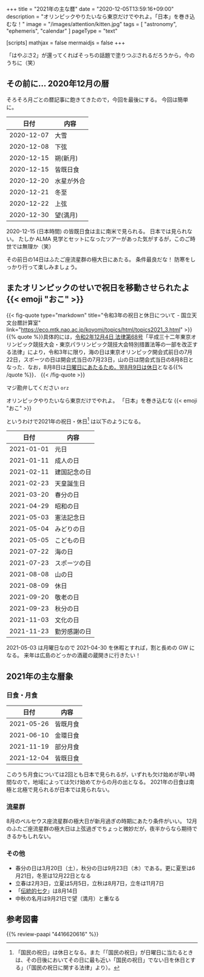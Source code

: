 +++
title = "2021年の主な暦"
date =  "2020-12-05T13:59:16+09:00"
description = "オリンピックやりたいなら東京だけでやれよ。「日本」を巻き込むな！"
image = "/images/attention/kitten.jpg"
tags = [ "astronomy", "ephemeris", "calendar" ]
pageType = "text"

[scripts]
  mathjax = false
  mermaidjs = false
+++

「はやぶさ2」が還ってくればそっちの話題で塗りつぶされるだろうから，今のうちに（笑）

## その前に... 2020年12月の暦

そろそろ月ごとの暦記事に飽きてきたので，今回を最後にする。
今回は簡単に。

| 日付       | 内容       |
| ---------- | ---------- |
| 2020-12-07 | 大雪       |
| 2020-12-08 | 下弦       |
| 2020-12-15 | 朔(新月)   |
| 2020-12-15 | 皆既日食   |
| 2020-12-20 | 水星が外合 |
| 2020-12-21 | 冬至       |
| 2020-12-22 | 上弦       |
| 2020-12-30 | 望(満月)   |

2020-12-15 (日本時間) の皆既日食は主に南米で見られる。
日本では見られない。
たしか ALMA 見学とセットになったツアーがあった気がするが，このご時世では無理か（笑）

その前日の14日はふたご座流星群の極大日にあたる。
条件最良だな！ 防寒をしっかり行って楽しみましょう。

## またオリンピックのせいで祝日を移動させられたよ {{< emoji "おこ" >}}

{{< fig-quote type="markdown" title="令和3年の祝日と休日について - 国立天文台暦計算室" link="https://eco.mtk.nao.ac.jp/koyomi/topics/html/topics2021_3.html" >}}
{{% quote %}}具体的には，[令和2年12月4日 法律第68号](https://eco.mtk.nao.ac.jp/koyomi/wiki/CEF2BBCB2FCCC0BCA3B0CAB9DFA4CEB5D9C6FC.html#olympic2021)「平成三十二年東京オリンピック競技大会・東京パラリンピック競技大会特別措置法等の一部を改正する法律」により，令和3年に限り，海の日は東京オリンピック開会式前日の7月22日，スポーツの日は開会式当日の7月23日，山の日は閉会式当日の8月8日となった．なお，8月8日は[日曜日にあたるため，翌8月9日は休日](https://eco.mtk.nao.ac.jp/koyomi/faq/holiday.html#holiday3)となる{{% /quote %}}．
{{< /fig-quote >}}

マジ勘弁してください `orz`

オリンピックやりたいなら東京だけでやれよ。
「日本」を巻き込むな {{< emoji "おこ" >}}

というわけで2021年の祝日・休日[^hd1] は以下のようになる。

[^hd1]: 「国民の祝日」は休日となる。また「「国民の祝日」が日曜日に当たるときは、その日後においてその日に最も近い「国民の祝日」でない日を休日とする」（「国民の祝日に関する法律」より）。

| 日付       | 内容         |
| ---------- | ------------ |
| 2021-01-01 | 元日         |
| 2021-01-11 | 成人の日     |
| 2021-02-11 | 建国記念の日 |
| 2021-02-23 | 天皇誕生日   |
| 2021-03-20 | 春分の日     |
| 2021-04-29 | 昭和の日     |
| 2021-05-03 | 憲法記念日   |
| 2021-05-04 | みどりの日   |
| 2021-05-05 | こどもの日   |
| 2021-07-22 | 海の日       |
| 2021-07-23 | スポーツの日 |
| 2021-08-08 | 山の日       |
| 2021-08-09 | 休日         |
| 2021-09-20 | 敬老の日     |
| 2021-09-23 | 秋分の日     |
| 2021-11-03 | 文化の日     |
| 2021-11-23 | 勤労感謝の日 |

2021-05-03 は月曜日なので 2021-04-30 を休暇とすれば，割と長めの GW になる。
来年は広島のどっかの酒蔵の蔵開きに行きたい！

## 2021年の主な暦象

### 日食・月食

| 日付       | 内容     |
| ---------- | -------- |
| 2021-05-26 | 皆既月食 |
| 2021-06-10 | 金環日食 |
| 2021-11-19 | 部分月食 |
| 2021-12-04 | 皆既日食 |

このうち月食については2回とも日本で見られるが，いずれも欠け始めが早い時間なので，地域によっては欠け始めてからの月の出となる。
2021年の日食は南極と北極で見られるが日本では見られない。

### 流星群

8月のペルセウス座流星群の極大日が新月過ぎの時期にあたり条件がいい。
12月のふたご座流星群の極大日は上弦過ぎでちょっと微妙だが，夜半からなら期待できるかもしれない。

### その他

- 春分の日は3月20日（土），秋分の日は9月23日（木）である。更に夏至は6月21日，冬至は12月22日となる
- 立春は2月3日，立夏は5月5日，立秋は8月7日，立冬は11月7日
- 「[伝統的七夕](https://www.nao.ac.jp/faq/a0310.html "質問3-10）伝統的七夕について教えて | 国立天文台")」は8月14日
- 中秋の名月は9月21日で望（満月）と重なる

## 参考図書

{{% review-paapi "4416620616" %}} <!-- 天文年鑑 2021年版 -->
